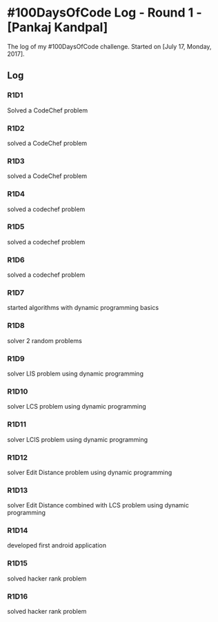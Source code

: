 # #100DaysOfCode Log - Round 1 - [Pankaj Kandpal]

The log of my #100DaysOfCode challenge. Started on [July 17, Monday, 2017].

## Log

### R1D1 
Solved a CodeChef problem

### R1D2
solved a CodeChef problem

### R1D3
solved a CodeChef problem

### R1D4
solved a codechef problem

### R1D5
solved a codechef problem

### R1D6
solved a codechef problem

### R1D7
started algorithms with dynamic programming basics

### R1D8
solver 2 random problems 

### R1D9
solver LIS problem using dynamic programming 

### R1D10
solver LCS problem using dynamic programming 

### R1D11
solver LCIS problem using dynamic programming 

### R1D12
solver Edit Distance problem using dynamic programming 

### R1D13
solver Edit Distance combined with LCS problem using dynamic programming 

### R1D14
developed first android application

### R1D15
solved hacker rank problem

### R1D16
solved hacker rank problem

